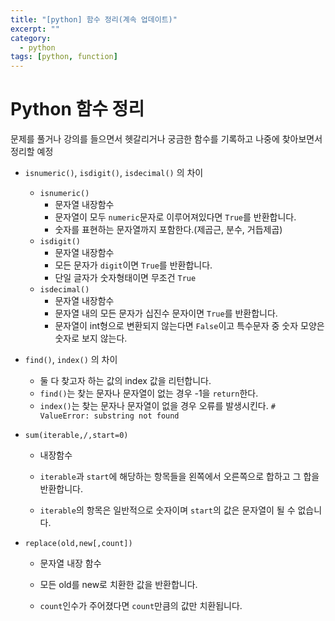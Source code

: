 ```yaml
---
title: "[python] 함수 정리(계속 업데이트)"
excerpt: ""
category:
  - python
tags: [python, function]
---
```


# Python 함수 정리

문제를 풀거나 강의를 들으면서 헷갈리거나 궁금한 함수를 기록하고 나중에 찾아보면서 정리할 예정

- `isnumeric()`, `isdigit()`, `isdecimal()` 의 차이

  - `isnumeric()`
    - 문자열 내장함수
    - 문자열이 모두 `numeric`문자로 이루어져있다면 `True`를 반환합니다.
    - 숫자를 표현하는 문자열까지 포함한다.(제곱근, 분수, 거듭제곱)
  - `isdigit()`
    - 문자열 내장함수
    - 모든 문자가 `digit`이면 `True`를 반환합니다.
    - 단일 글자가 숫자형태이면 무조건 `True`
  - `isdecimal()`
    - 문자열 내장함수
    - 문자열 내의 모든 문자가 십진수 문자이면 `True`를 반환합니다.
    - 문자열이 int형으로 변환되지 않는다면 `False`이고 특수문자 중 숫자 모양은 숫자로 보지 않는다.

- `find()`, `index()` 의 차이

  - 둘 다 찾고자 하는 값의 index 값을 리턴합니다.
  - `find()`는 찾는 문자나 문자열이 없는 경우 -1을 `return`한다.
  - `index()`는 찾는 문자나 문자열이 없을 경우 오류를 발생시킨다.
    `# ValueError: substring not found`

- `sum(iterable,/,start=0)`

  - 내장함수

  - `iterable`과 `start`에 해당하는 항목들을 왼쪽에서 오른쪽으로 합하고 그 합을 반환합니다.
  - `iterable`의 항목은 일반적으로 숫자이며 `start`의 값은 문자열이 될 수 없습니다.

- `replace(old,new[,count])`

  - 문자열 내장 함수
  - 모든 old를 new로 치환한 값을 반환합니다.

  - `count`인수가 주어졌다면 `count`만큼의 값만 치환됩니다.

